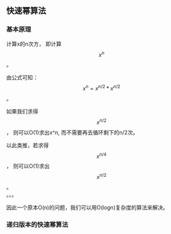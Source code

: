 ## 快速幂算法 

### 基本原理

计算x的n次方， 即计算$$x^n$$。

由公式可知： $$x^n = x^{n/2} * x^{n/2}$$。

如果我们求得 $$x^{n/2}$$， 则可以O\(1\)求出x^n, 而不需要再去循环剩下的n/2次。

以此类推，若求得 $$x^{n/4}$$， 则可以O\(1\)求出 $$x^{n/2}$$。  
。。。

因此一个原本O\(n\)的问题，我们可以用O\(logn\)复杂度的算法来解决。

### 递归版本的快速幂算法



